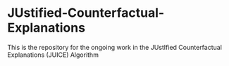 # JUstified-Counterfactual-Explanations
This is the repository for the ongoing work in the JUstIfied Counterfactual Explanations (JUICE) Algorithm
